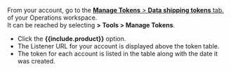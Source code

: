 From your account, go to the <a href="https://app.logz.io/#/dashboard/settings/manage-tokens/data-shipping" target ="_blank"> **Manage Tokens** > **Data shipping tokens** tab.</a> of your Operations workspace. <br> It can be reached by selecting **<i class="li li-gear"></i> > Tools > Manage Tokens**. 

+ Click the **{{include.product}}** option.
+ The Listener URL for your account is displayed above the token table.
+ The token for each account is listed in the table along with the date it was created.  
